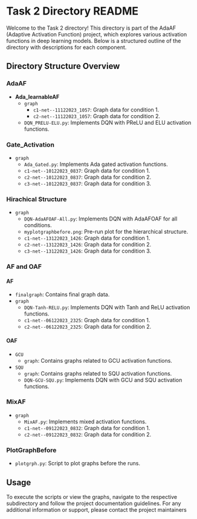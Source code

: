 # Task 2 Directory README

Welcome to the Task 2 directory! This directory is part of the AdaAF (Adaptive Activation Function) project, which explores various activation functions in deep learning models. Below is a structured outline of the directory with descriptions for each component.

## Directory Structure Overview

### AdaAF
- **Ada_learnableAF**
  - `graph`
    - `c1-net--11122023_1057`: Graph data for condition 1.
    - `c2-net--11122023_1057`: Graph data for condition 2.
  - `DQN_PRELU-ELU.py`: Implements DQN with PReLU and ELU activation functions.

### Gate_Activation
- `graph`
  - `Ada_Gated.py`: Implements Ada gated activation functions.
  - `c1-net--10122023_0837`: Graph data for condition 1.
  - `c2-net--10122023_0837`: Graph data for condition 2.
  - `c3-net--10122023_0837`: Graph data for condition 3.

### Hirachical Structure
- `graph`
  - `DQN-AdaAFOAF-All.py`: Implements DQN with AdaAFOAF for all conditions.
  - `myplotgraphbefore.png`: Pre-run plot for the hierarchical structure.
  - `c1-net--13122023_1426`: Graph data for condition 1.
  - `c2-net--13122023_1426`: Graph data for condition 2.
  - `c3-net--13122023_1426`: Graph data for condition 3.

### AF and OAF
#### AF
- `finalgraph`: Contains final graph data.
- `graph`
  - `DQN-Tanh-RELU.py`: Implements DQN with Tanh and ReLU activation functions.
  - `c1-net--06122023_2325`: Graph data for condition 1.
  - `c2-net--06122023_2325`: Graph data for condition 2.

#### OAF
- `GCU`
  - `graph`: Contains graphs related to GCU activation functions.
- `SQU`
  - `graph`: Contains graphs related to SQU activation functions.
  - `DQN-GCU-SQU.py`: Implements DQN with GCU and SQU activation functions.

### MixAF
- `graph`
  - `MixAF.py`: Implements mixed activation functions.
  - `c1-net--09122023_0832`: Graph data for condition 1.
  - `c2-net--09122023_0832`: Graph data for condition 2.

### PlotGraphBefore
- `plotgrph.py`: Script to plot graphs before the runs.

## Usage

To execute the scripts or view the graphs, navigate to the respective subdirectory and follow the project documentation guidelines. For any additional information or support, please contact the project maintainers
